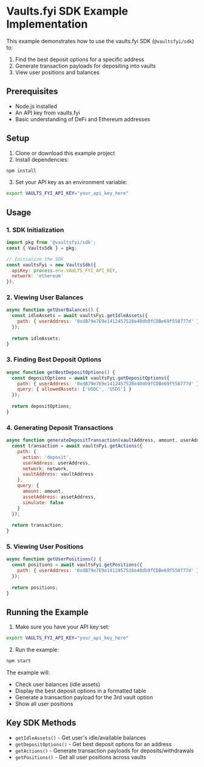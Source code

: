 # Vaults.fyi SDK Example Implementation

This example demonstrates how to use the vaults.fyi SDK (`@vaultsfyi/sdk`) to:
1. Find the best deposit options for a specific address
2. Generate transaction payloads for depositing into vaults
3. View user positions and balances

## Prerequisites

- Node.js installed
- An API key from vaults.fyi
- Basic understanding of DeFi and Ethereum addresses

## Setup

1. Clone or download this example project
2. Install dependencies:
```bash
npm install
```

3. Set your API key as an environment variable:
```bash
export VAULTS_FYI_API_KEY="your_api_key_here"
```

## Usage

### 1. SDK Initialization

```javascript
import pkg from '@vaultsfyi/sdk';
const { VaultsSdk } = pkg;

// Initialize the SDK
const vaultsFyi = new VaultsSdk({
  apiKey: process.env.VAULTS_FYI_API_KEY,
  network: 'ethereum'
});
```

### 2. Viewing User Balances

```javascript
async function getUserBalances() {
  const idleAssets = await vaultsFyi.getIdleAssets({
    path: { userAddress: '0xdB79e7E9e1412457528e40db9fCDBe69f558777d' }
  });
  
  return idleAssets;
}
```

### 3. Finding Best Deposit Options

```javascript
async function getBestDepositOptions() {
  const depositOptions = await vaultsFyi.getDepositOptions({
    path: { userAddress: '0xdB79e7E9e1412457528e40db9fCDBe69f558777d' },
    query: { allowedAssets: ['USDC', 'USDS'] }
  });
  
  return depositOptions;
}
```

### 4. Generating Deposit Transactions

```javascript
async function generateDepositTransaction(vaultAddress, amount, userAddress, network, assetAddress) {
  const transaction = await vaultsFyi.getActions({
    path: { 
      action: 'deposit',
      userAddress: userAddress,
      network: network, 
      vaultAddress: vaultAddress
    },
    query: { 
      amount: amount,
      assetAddress: assetAddress,
      simulate: false
    }
  });
  
  return transaction;
}
```

### 5. Viewing User Positions

```javascript
async function getUserPositions() {
  const positions = await vaultsFyi.getPositions({
    path: { userAddress: '0xdB79e7E9e1412457528e40db9fCDBe69f558777d' }
  });
  
  return positions;
}
```

## Running the Example

1. Make sure you have your API key set:
```bash
export VAULTS_FYI_API_KEY="your_api_key_here"
```

2. Run the example:
```bash
npm start
```

The example will:
- Check user balances (idle assets)
- Display the best deposit options in a formatted table
- Generate a transaction payload for the 3rd vault option
- Show all user positions

## Key SDK Methods

- `getIdleAssets()` - Get user's idle/available balances
- `getDepositOptions()` - Get best deposit options for an address
- `getActions()` - Generate transaction payloads for deposits/withdrawals
- `getPositions()` - Get all user positions across vaults

